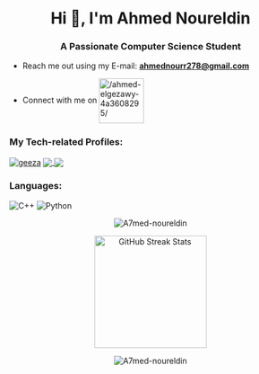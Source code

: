 <h1 align="center">Hi 👋, I'm Ahmed Noureldin</h1>
<h3 align="center">A Passionate Computer Science Student</h3>

- Reach me out using my E-mail: **ahmednourr278@gmail.com**

- Connect with me on <a href="https://www.linkedin.com/in/ahmed-elgezawy-4a3608295/" target="blank"><img align="center" src="https://img.shields.io/badge/-Linkedin-0077B5?logo=Linkedin" width=80px alt="/ahmed-elgezawy-4a3608295/"/></a>


### My Tech-related Profiles:

<a href="https://codeforces.com/profile/Geeza" target="blank"><img align="center" src="https://img.shields.io/badge/-Codeforces-black?logo=codeforces" alt="geeza"/></a>
<a href="https://leetcode.com/u/Geeza1/" target="blank"><img align="center" src="https://img.shields.io/badge/-LeetCode-black?logo=leetcode"/>
</a>
<a href="https://stackoverflow.com/users/29079152/ahmed-mohamed-noureldin" target="blank"><img align="center" src="https://img.shields.io/badge/-Stackoverflow-black?logo=stackoverflow"/>
</a>

### Languages:

![C++](https://img.shields.io/badge/-C++-black?logo=C)
![Python](https://img.shields.io/badge/-Python-black?logo=Python)

<div align="center">

<img src="https://github-readme-stats.vercel.app/api?username=A7med-noureldin&show_icons=true&locale=en&theme=dark" alt="A7med-noureldin" /><br>

<img src="https://github-readme-streak-stats.herokuapp.com/?user=A7med-noureldin&theme=dark&date_format=j%20M%5B%20Y%5D&currStreakLabel=6FDA44&fire=6FDA44&ring=6FDA44" alt="GitHub Streak Stats" height="200" /><br>
 
<img src="https://github-readme-stats.vercel.app/api/top-langs?username=A7med-noureldin&show_icons=true&locale=en&layout=compact&theme=dark" alt="A7med-noureldin" />

</div>
